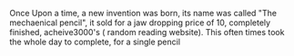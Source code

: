 Once Upon a time, a new invention was born, its name was called "The mechaenical pencil", it sold for a jaw dropping price of 10, completely finished, acheive3000's ( random reading website). This often times took the whole day to complete, for a single pencil 
